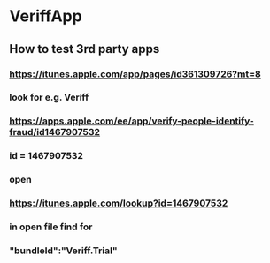 # VeriffApp

## How to test 3rd party apps

### https://itunes.apple.com/app/pages/id361309726?mt=8

### look for e.g. Veriff

### https://apps.apple.com/ee/app/verify-people-identify-fraud/id1467907532

### id = 1467907532

### open

### https://itunes.apple.com/lookup?id=1467907532

### in open file find for

### "bundleId":"Veriff.Trial"
